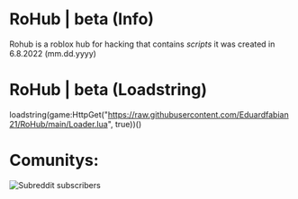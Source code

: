 # RoHub | beta (Info)
Rohub is a roblox hub for hacking that contains *scripts*
it was created in 6.8.2022 (mm.dd.yyyy)
# RoHub | beta (Loadstring)
loadstring(game:HttpGet("https://raw.githubusercontent.com/Eduardfabian21/RoHub/main/Loader.lua", true))()
# Comunitys:
<img alt="Subreddit subscribers" src="https://img.shields.io/reddit/subreddit-subscribers/Roblox?color=Yellow&logo=roblox&logoColor=Blue&style=plastic">
